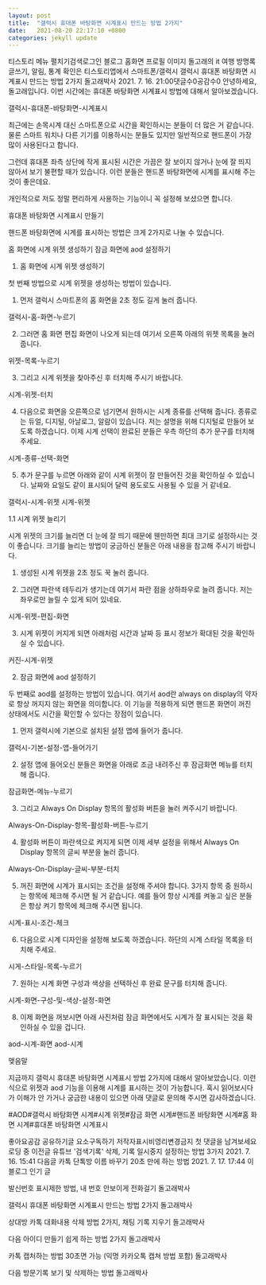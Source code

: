 ```yaml
---
layout: post
title:  "갤럭시 휴대폰 바탕화면 시계표시 만드는 방법 2가지"
date:   2021-08-20 22:17:10 +0800
categories: jekyll update
---
```

티스토리 메뉴 펼치기검색로그인
블로그 홈화면
프로필 이미지
돌고래의 it 여행
방명록
글쓰기, 알림, 통계 확인은 티스토리앱에서
스마트폰/갤럭시
갤럭시 휴대폰 바탕화면 시계표시 만드는 방법 2가지
돌고래박사
2021. 7. 16. 21:00댓글수0공감수0
안녕하세요, 돌고래입니다. 이번 시간에는 휴대폰 바탕화면 시계표시 방법에 대해서 알아보겠습니다.

 

갤럭시-휴대폰-바탕화면-시계표시
 

최근에는 손목시계 대신 스마트폰으로 시간을 확인하시는 분들이 더 많은 거 같습니다. 물론 스마트 워치나 다른 기기를 이용하시는 분들도 있지만 일반적으로 핸드폰이 가장 많이 사용된다고 합니다.

 

그런데 휴대폰 좌측 상단에 작게 표시된 시간은 가끔은 잘 보이지 않거나 눈에 잘 띄지 않아서 보기 불편할 때가 있습니다. 이런 분들은 핸드폰 바탕화면에 시계를 표시해 주는 것이 좋은데요.

 

개인적으로 저도 정말 편리하게 사용하는 기능이니 꼭 설정해 보셨으면 합니다.

 

 

휴대폰 바탕화면 시계표시 만들기
 

핸드폰 바탕화면에 시계를 표시하는 방법은 크게 2가지로 나눌 수 있습니다.

 

홈 화면에 시계 위젯 생성하기
잠금 화면에 aod 설정하기
 

 

1. 홈 화면에 시계 위젯 생성하기
 

첫 번째 방법으로 시계 위젯을 생성하는 방법이 있습니다.

 

1. 먼저 갤럭시 스마트폰의 홈 화면을 2초 정도 길게 눌러 줍니다.

갤럭시-홈-화면-누르기
 

2. 그러면 홈 화면 편집 화면이 나오게 되는데 여기서 오른쪽 아래의 위젯 목록을 눌러 줍니다.

위젯-목록-누르기
 

3. 그리고 시계 위젯을 찾아주신 후 터치해 주시기 바랍니다.

시계-위젯-터치
 

4. 다음으로 화면을 오른쪽으로 넘기면서 원하시는 시계 종류를 선택해 줍니다. 종류로는 듀얼, 디지털, 아날로그, 알람이 있습니다. 저는 설명을 위해 디지털로 만들어 보도록 하겠습니다. 이제 시계 선택이 완료된 분들은 우측 하단의 추가 문구를 터치해 주세요.

시계-종류-선택-화면
 

5. 추가 문구를 누르면 아래와 같이 시계 위젯이 잘 만들어진 것을 확인하실 수 있습니다. 날짜와 요일도 같이 표시되어 달력 용도로도 사용될 수 있을 거 같네요.

갤럭시-시계-위젯
시계-위젯
 

 

1.1 시계 위젯 늘리기
 

시계 위젯의 크기를 늘리면 더 눈에 잘 띄기 때문에 웬만하면 최대 크기로 설정하시는 것이 좋습니다. 크기를 늘리는 방법이 궁금하신 분들은 아래 내용을 참고해 주시기 바랍니다.

 

1. 생성된 시계 위젯을 2초 정도 꾹 눌러 줍니다.

2. 그러면 파란색 테두리가 생기는데 여기서 파란 점을 상하좌우로 늘려 줍니다. 저는 좌우로만 늘릴 수 있게 되어 있네요.

시계-위젯-편집-화면
 

3. 시계 위젯이 커지게 되면 아래처럼 시간과 날짜 등 표시 정보가 확대된 것을 확인하실 수 있습니다.

커진-시계-위젯
 

 

2. 잠금 화면에 aod 설정하기
 

두 번째로 aod를 설정하는 방법이 있습니다. 여기서 aod란 always on display의 약자로 항상 꺼지지 않는 화면을 의미합니다. 이 기능을 적용하게 되면 핸드폰 화면이 꺼진 상태에서도 시간을 확인할 수 있다는 장점이 있습니다.

 

1. 먼저 갤럭시에 기본으로 설치된 설정 앱에 들어가 줍니다.

갤럭시-기본-설정-앱-들어가기
 

2. 설정 앱에 들어오신 분들은 화면을 아래로 조금 내려주신 후 잠금화면 메뉴를 터치해 줍니다.

잠금화면-메뉴-누르기
 

3. 그리고 Always On Display 항목의 활성화 버튼을 눌러 켜주시기 바랍니다.

Always-On-Display-항목-활성화-버튼-누르기
 

4. 활성화 버튼이 파란색으로 켜지게 되면 이제 세부 설정을 위해서 Always On Display 항목의 글씨 부분을 눌러 줍니다.

Always-On-Display-글씨-부분-터치
 

5. 꺼진 화면에 시계가 표시되는 조건을 설정해 주셔야 합니다. 3가지 항목 중 원하시는 항목에 체크해 주시면 될 거 같습니다. 예를 들어 항상 시계를 켜놓고 싶은 분들은 항상 켜기 항목에 체크해 주시면 됩니다.

시계-표시-조건-체크
 

6. 다음으로 시계 디자인을 설정해 보도록 하겠습니다. 하단의 시계 스타일 목록을 터치해 주세요.

시게-스타일-목록-누르기
 

7. 원하는 시계 화면 구성과 색상을 선택하신 후 완료 문구를 터치해 줍니다.

시계-화면-구성-및-색상-설정-화면
 

8. 이제 화면을 꺼보시면 아래 사진처럼 잠금 화면에서도 시계가 잘 표시되는 것을 확인하실 수 있을 겁니다.

aod-시계-화면
aod-시계
 

 

맺음말
 

지금까지 갤럭시 휴대폰 바탕화면 시계표시 방법 2가지에 대해서 알아보았습니다. 이런 식으로 위젯과 aod 기능을 이용해 시계를 표시하는 것이 가능합니다. 혹시 읽어보시다가 이해가 안 가거나 궁금한 내용이 있으면 아래 댓글로 문의해 주시면 감사하겠습니다.

#AOD#갤럭시 바탕화면 시계#시계 위젯#잠금 화면 시계#핸드폰 바탕화면 시계#홈 화면 시계#휴대폰 바탕화면 시계표시

좋아요공감
공유하기글 요소구독하기
저작자표시비영리변경금지
첫 댓글을 남겨보세요
로딩 중
이전글
유튜브 '검색기록' 삭제, 기록 일시중지 설정하는 방법 3가지
2021. 7. 16. 15:41
다음글
카톡 단톡방 이름 바꾸기 20초 만에 하는 방법
2021. 7. 17. 17:44
이 블로그 인기 글

발신번호 표시제한 방법, 내 번호 안보이게 전화걸기
돌고래박사

갤럭시 휴대폰 바탕화면 시계표시 만드는 방법 2가지
돌고래박사

상대방 카톡 대화내용 삭제 방법 2가지, 채팅 기록 지우기
돌고래박사

다음 아이디 만들기 쉽게 하는 방법 2가지
돌고래박사

카톡 캡처하는 방법 30초면 가능 (익명 카카오톡 캡쳐 방법 포함)
돌고래박사

다음 방문기록 보기 및 삭제하는 방법
돌고래박사